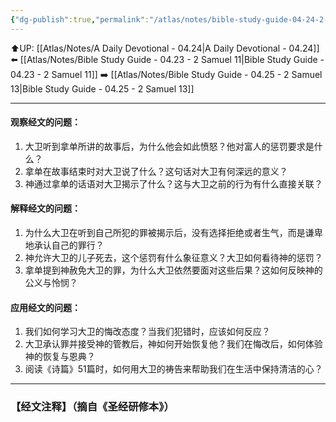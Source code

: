 ```yaml
---
{"dg-publish":true,"permalink":"/atlas/notes/bible-study-guide-04-24-2-samuel-12/","noteIcon":""}
---
```


⬆️UP: [[Atlas/Notes/A Daily Devotional - 04.24\|A Daily Devotional - 04.24]]
⬅️ [[Atlas/Notes/Bible Study Guide - 04.23 - 2 Samuel 11\|Bible Study Guide - 04.23 - 2 Samuel 11]]
➡️ [[Atlas/Notes/Bible Study Guide - 04.25 - 2 Samuel 13\|Bible Study Guide - 04.25 - 2 Samuel 13]] 

---

#### 观察经文的问题：

1. 大卫听到拿单所讲的故事后，为什么他会如此愤怒？他对富人的惩罚要求是什么？
2. 拿单在故事结束时对大卫说了什么？这句话对大卫有何深远的意义？
3. 神通过拿单的话语对大卫揭示了什么？这与大卫之前的行为有什么直接关联？

#### 解释经文的问题：

1. 为什么大卫在听到自己所犯的罪被揭示后，没有选择拒绝或者生气，而是谦卑地承认自己的罪行？
2. 神允许大卫的儿子死去，这个惩罚有什么象征意义？大卫如何看待神的惩罚？
3. 拿单提到神赦免大卫的罪，为什么大卫依然要面对这些后果？这如何反映神的公义与怜悯？

#### 应用经文的问题：

1. 我们如何学习大卫的悔改态度？当我们犯错时，应该如何反应？
2. 大卫承认罪并接受神的管教后，神如何开始恢复他？我们在悔改后，如何体验神的恢复与恩典？
3. 阅读《诗篇》51篇时，如何用大卫的祷告来帮助我们在生活中保持清洁的心？

---
### 【经文注释】（摘自《圣经研修本》）
